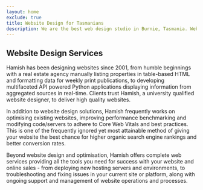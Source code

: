 ```yaml
---
layout: home
exclude: true
title: Website Design for Tasmanians
description: We are the best web design studio in Burnie, Tasmania. Website design in Tasmania by qualified and experienced developers. We deliver high quality websites.
---
```


## Website Design Services
Hamish has been designing websites since 2001, from humble beginnings with a real estate agency manually listing properties in table-based HTML and formatting data for weekly print publications, to developing multifaceted API powered Python applications displaying information from aggregated sources in real-time. Clients trust Hamish, a university qualified website designer, to deliver high quality websites.  

In addition to website design solutions, Hamish frequently works on optimising existing websites, improving performance benchmarking and modifying code/servers to adhere to Core Web Vitals and best practices. This is one of the frequently ignored yet most attainable method of giving your website the best chance for higher organic search engine rankings and better conversion rates.  

Beyond website design and optimisation, Hamish offers complete web services providing all the tools you need for success with your website and online sales - from deploying new hosting servers and environments, to troubleshooting and fixing issues in your current site or platform, along with ongoing support and management of website operations and processes.